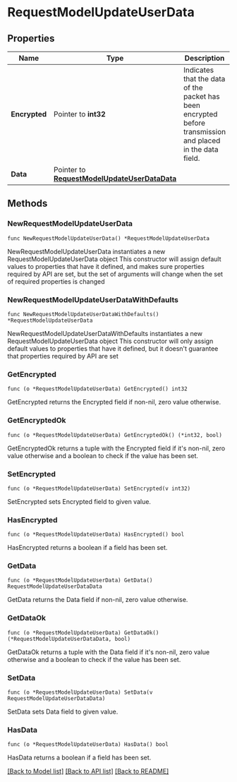 # RequestModelUpdateUserData

## Properties

Name | Type | Description | Notes
------------ | ------------- | ------------- | -------------
**Encrypted** | Pointer to **int32** | Indicates that the data of the packet has been encrypted before transmission and placed in the data field. | [optional] 
**Data** | Pointer to [**RequestModelUpdateUserDataData**](RequestModelUpdateUserDataData.md) |  | [optional] 

## Methods

### NewRequestModelUpdateUserData

`func NewRequestModelUpdateUserData() *RequestModelUpdateUserData`

NewRequestModelUpdateUserData instantiates a new RequestModelUpdateUserData object
This constructor will assign default values to properties that have it defined,
and makes sure properties required by API are set, but the set of arguments
will change when the set of required properties is changed

### NewRequestModelUpdateUserDataWithDefaults

`func NewRequestModelUpdateUserDataWithDefaults() *RequestModelUpdateUserData`

NewRequestModelUpdateUserDataWithDefaults instantiates a new RequestModelUpdateUserData object
This constructor will only assign default values to properties that have it defined,
but it doesn't guarantee that properties required by API are set

### GetEncrypted

`func (o *RequestModelUpdateUserData) GetEncrypted() int32`

GetEncrypted returns the Encrypted field if non-nil, zero value otherwise.

### GetEncryptedOk

`func (o *RequestModelUpdateUserData) GetEncryptedOk() (*int32, bool)`

GetEncryptedOk returns a tuple with the Encrypted field if it's non-nil, zero value otherwise
and a boolean to check if the value has been set.

### SetEncrypted

`func (o *RequestModelUpdateUserData) SetEncrypted(v int32)`

SetEncrypted sets Encrypted field to given value.

### HasEncrypted

`func (o *RequestModelUpdateUserData) HasEncrypted() bool`

HasEncrypted returns a boolean if a field has been set.

### GetData

`func (o *RequestModelUpdateUserData) GetData() RequestModelUpdateUserDataData`

GetData returns the Data field if non-nil, zero value otherwise.

### GetDataOk

`func (o *RequestModelUpdateUserData) GetDataOk() (*RequestModelUpdateUserDataData, bool)`

GetDataOk returns a tuple with the Data field if it's non-nil, zero value otherwise
and a boolean to check if the value has been set.

### SetData

`func (o *RequestModelUpdateUserData) SetData(v RequestModelUpdateUserDataData)`

SetData sets Data field to given value.

### HasData

`func (o *RequestModelUpdateUserData) HasData() bool`

HasData returns a boolean if a field has been set.


[[Back to Model list]](../README.md#documentation-for-models) [[Back to API list]](../README.md#documentation-for-api-endpoints) [[Back to README]](../README.md)


